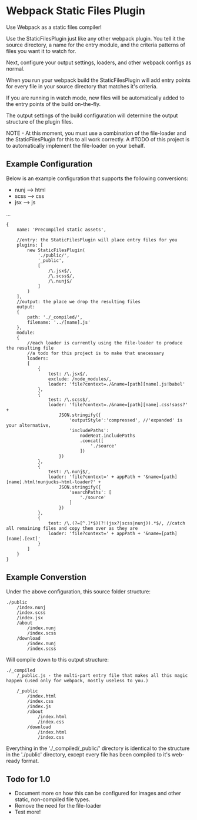 Webpack Static Files Plugin
===============================================================================

Use Webpack as a static files compiler!

Use the StaticFilesPlugin just like any other webpack plugin. You tell it the source directory, a name for the entry module, and the criteria patterns of files you want it to watch for. 

Next, configure your output settings, loaders, and other webpack configs as normal. 

When you run your webpack build the StaticFilesPlugin will add entry points for every file in your source directory that matches it's criteria. 

If you are running in watch mode, new files will be automatically added to the entry points of the build on-the-fly.

The output settings of the build configuration will determine the output structure of the plugin files.

NOTE - At this moment, you must use a combination of the file-loader and the StaticFilesPlugin for this to all work correctly. A #TODO of this project is to automatically implement the file-loader on your behalf.

Example Configuration
---------------------

Below is an example configuration that supports the following conversions:

* nunj --> html
* scss --> css
* jsx --> js

...

	{
        name: 'Precompiled static assets',       
        
        //entry: the StaticFilesPlugin will place entry files for you
        plugins: [
            new StaticFilesPlugin(
                './public/',
                '_public',
                [
                    /\.jsx$/,
                    /\.scss$/,
                    /\.nunj$/
                ]
            )
        ],
        //output: the place we drop the resulting files
        output: 
        {
            path: './_compiled/',
            filename: '../[name].js'
        },
        module: 
        {
        	//each loader is currently using the file-loader to produce the resulting file
        	//a todo for this project is to make that unecessary
            loaders: 
            [
                { 
                    test: /\.jsx$/, 
                    exclude: /node_modules/, 
                    loader: 'file?context=./&name=[path][name].js!babel'
                },
                { 
                    test: /\.scss$/, 
                    loader: 'file?context=./&name=[path][name].css!sass?' + 
                        JSON.stringify({
                            'outputStyle':'compressed', //'expanded' is your alternative,
                            'includePaths': 
                                nodeNeat.includePaths
                                .concat([
                                    './source'
                                ])
                        })
                },               
                { 
                    test: /\.nunj$/, 
                    loader: 'file?context=' + appPath + '&name=[path][name].html!nunjucks-html-loader?' +
                        JSON.stringify({
                            'searchPaths': [
                                './source'
                            ]
                        })
                },
                {
                    test: /\.(?=[^.]*$)(?!(jsx?|scss|nunj)).*$/, //catch all remaining files and copy them over as they are
                    loader: 'file?context=' + appPath + '&name=[path][name].[ext]'
                }
            ]
        }
    }

Example Converstion
-------------------

Under the above configuration, this source folder structure:

	./public
		/index.nunj
		/index.scss
		/index.jsx
		/about
			/index.nunj
			/index.scss
		/download
			/index.nunj
			/index.scss

Will compile down to this output structure:

	./_compiled
		/_public.js - the multi-part entry file that makes all this magic happen (used only for webpack, mostly useless to you.)
		
		/_public
			/index.html
			/index.css
			/index.js
			/about
				/index.html
				/index.css
			/download
				/index.html
				/index.css

Everything in the './_compiled/_public/' directory is identical to the structure in the './public' directory, except every file has been compiled to it's web-ready format.

Todo for 1.0
------------

* Document more on how this can be configured for images and other static, non-compiled file types. 
* Remove the need for the file-loader
* Test more!


